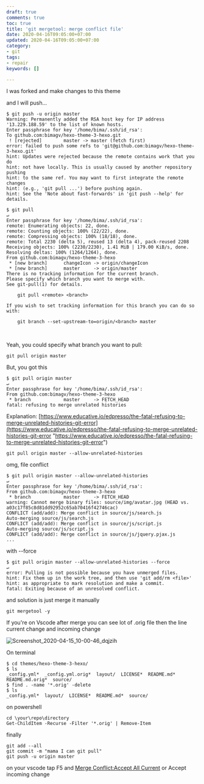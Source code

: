 ```yaml
---
draft: true
comments: true
toc: true
title: 'git mergetool: merge conflict file'
date: 2020-04-16T09:05:00+07:00
updated: 2020-04-16T09:05:00+07:00
category:
- git
tags:
- repair
keywords: []

---
```

I was forked and make changes to this theme

and I will push...

    $ git push -u origin master
    Warning: Permanently added the RSA host key for IP address '13.229.188.59' to the list of known hosts.
    Enter passphrase for key '/home/bima/.ssh/id_rsa': 
    To github.com:bimagv/hexo-theme-3-hexo.git
     ! [rejected]        master -> master (fetch first)
    error: failed to push some refs to 'git@github.com:bimagv/hexo-theme-3-hexo.git'
    hint: Updates were rejected because the remote contains work that you do
    hint: not have locally. This is usually caused by another repository pushing
    hint: to the same ref. You may want to first integrate the remote changes
    hint: (e.g., 'git pull ...') before pushing again.
    hint: See the 'Note about fast-forwards' in 'git push --help' for details.
    
    $ git pull                                                                                                            ↵
    Enter passphrase for key '/home/bima/.ssh/id_rsa': 
    remote: Enumerating objects: 22, done.
    remote: Counting objects: 100% (22/22), done.
    remote: Compressing objects: 100% (18/18), done.
    remote: Total 2230 (delta 5), reused 13 (delta 4), pack-reused 2208
    Receiving objects: 100% (2230/2230), 1.41 MiB | 179.00 KiB/s, done.
    Resolving deltas: 100% (1264/1264), done.
    From github.com:bimagv/hexo-theme-3-hexo
     * [new branch]      changeIcon -> origin/changeIcon
     * [new branch]      master     -> origin/master
    There is no tracking information for the current branch.
    Please specify which branch you want to merge with.
    See git-pull(1) for details.
    
        git pull <remote> <branch>
    
    If you wish to set tracking information for this branch you can do so with:
    
        git branch --set-upstream-to=origin/<branch> master

‌

Yeah, you could specify what branch you want to pull:

    git pull origin master

But, you got this

    $ git pull origin master                                                                                              ↵
    Enter passphrase for key '/home/bima/.ssh/id_rsa': 
    From github.com:bimagv/hexo-theme-3-hexo
     * branch            master     -> FETCH_HEAD
    fatal: refusing to merge unrelated histories

Explanation: [https://www.educative.io/edpresso/the-fatal-refusing-to-merge-unrelated-histories-git-error](https://www.educative.io/edpresso/the-fatal-refusing-to-merge-unrelated-histories-git-error "https://www.educative.io/edpresso/the-fatal-refusing-to-merge-unrelated-histories-git-error")

    git pull origin master --allow-unrelated-histories

omg, file conflict

    $ git pull origin master --allow-unrelated-histories                                                                  ↵
    Enter passphrase for key '/home/bima/.ssh/id_rsa': 
    From github.com:bimagv/hexo-theme-3-hexo
     * branch            master     -> FETCH_HEAD
    warning: Cannot merge binary files: source/img/avatar.jpg (HEAD vs. a03c17f85c8d81dd92952c65ab70416f42746cac)
    CONFLICT (add/add): Merge conflict in source/js/search.js
    Auto-merging source/js/search.js
    CONFLICT (add/add): Merge conflict in source/js/script.js
    Auto-merging source/js/script.js
    CONFLICT (add/add): Merge conflict in source/js/jquery.pjax.js
    ...

with --force

    $ git pull origin master --allow-unrelated-histories --force                                                          ↵
    error: Pulling is not possible because you have unmerged files.
    hint: Fix them up in the work tree, and then use 'git add/rm <file>'
    hint: as appropriate to mark resolution and make a commit.
    fatal: Exiting because of an unresolved conflict.

and solution is just merge it manually

    git mergetool -y

If you're on Vscode after merge you can see lot of .orig file then the line current change and incoming change

![Screenshot_2020-04-15_10-00-46_dqjzih](https://res-console.cloudinary.com/bimagv/thumbnails/v1/image/upload/v1587002470/U2NyZWVuc2hvdF8yMDIwLTA0LTE1XzEwLTAwLTQ2X2RxanppaA==/preview)

On terminal

    $ cd themes/hexo-theme-3-hexo/
    $ ls
    _config.yml*  _config.yml.orig*  layout/  LICENSE*  README.md*  README.md.orig*  source/
    $ find . -name '*.orig' -delete 
    $ ls
    _config.yml*  layout/  LICENSE*  README.md*  source/

on powershell

    cd \your\repo\directory
    Get-ChildItem -Recurse -Filter '*.orig' | Remove-Item

finally

    git add --all
    git commit -m "mama I can git pull"
    git push -u origin master

on your vscode tap F5 and [Merge Conflict:Accept All Current](https://github.com/bimagv/hexo-theme-3-hexo/commit/dd01cfcd5769615298b7f7b6612ac692dd7d0b73) or Accept incoming change